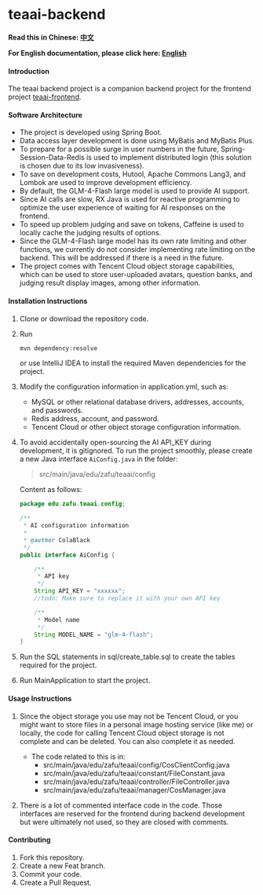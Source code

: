 # teaai-backend

**Read this in Chinese: [中文](README.md)**

**For English documentation, please click here: [English](README_en.md)**

#### Introduction
The teaai backend project is a companion backend project for the frontend project [teaai-frontend](https://gitee.com/colablack/teaai-frontend).

#### Software Architecture

- The project is developed using Spring Boot.
- Data access layer development is done using MyBatis and MyBatis Plus.
- To prepare for a possible surge in user numbers in the future, Spring-Session-Data-Redis is used to implement distributed login (this solution is chosen due to its low invasiveness).
- To save on development costs, Hutool, Apache Commons Lang3, and Lombok are used to improve development efficiency.
- By default, the GLM-4-Flash large model is used to provide AI support.
- Since AI calls are slow, RX Java is used for reactive programming to optimize the user experience of waiting for AI responses on the frontend.
- To speed up problem judging and save on tokens, Caffeine is used to locally cache the judging results of options.
- Since the GLM-4-Flash large model has its own rate limiting and other functions, we currently do not consider implementing rate limiting on the backend. This will be addressed if there is a need in the future.
- The project comes with Tencent Cloud object storage capabilities, which can be used to store user-uploaded avatars, question banks, and judging result display images, among other information.

#### Installation Instructions

1. Clone or download the repository code.
2. Run
    ```bash
    mvn dependency:resolve
    ```
   or use IntelliJ IDEA to install the required Maven dependencies for the project.
3. Modify the configuration information in application.yml, such as:
    - MySQL or other relational database drivers, addresses, accounts, and passwords.
    - Redis address, account, and password.
    - Tencent Cloud or other object storage configuration information.
4. To avoid accidentally open-sourcing the AI API_KEY during development, it is gitignored. To run the project smoothly, please create a new Java interface `AiConfig.java` in the folder:
   > src/main/java/edu/zafu/teaai/config

   Content as follows:
    ```java
    package edu.zafu.teaai.config;

    /**
     * AI configuration information
     *
     * @author ColaBlack
     */
    public interface AiConfig {

        /**
         * API key
         */
        String API_KEY = "xxxxxx";
        //todo: Make sure to replace it with your own API key

        /**
         * Model name
         */
        String MODEL_NAME = "glm-4-flash";
    }
    ```

5. Run the SQL statements in sql/create_table.sql to create the tables required for the project.
6. Run MainApplication to start the project.

#### Usage Instructions

1. Since the object storage you use may not be Tencent Cloud, or you might want to store files in a personal image hosting service (like me) or locally, the code for calling Tencent Cloud object storage is not complete and can be deleted. You can also complete it as needed.
    - The code related to this is in:
        - src/main/java/edu/zafu/teaai/config/CosClientConfig.java
        - src/main/java/edu/zafu/teaai/constant/FileConstant.java
        - src/main/java/edu/zafu/teaai/controller/FileController.java
        - src/main/java/edu/zafu/teaai/manager/CosManager.java

2. There is a lot of commented interface code in the code. Those interfaces are reserved for the frontend during backend development but were ultimately not used, so they are closed with comments.

#### Contributing

1. Fork this repository.
2. Create a new Feat branch.
3. Commit your code.
4. Create a Pull Request.
